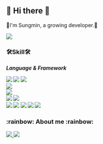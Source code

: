 <h2>👋 Hi there 👋</h2>
<p>🌱I'm Sungmin, a growing developer.🌱</p>
<p>
  <a href="https://github.com/anuraghazra/github-readme-stats">
    <img src="https://github-readme-stats.vercel.app/api?username=78963l&bg_color=30,e96443,904e95&title_color=fff&text_color=fff"/>
  </a>
</p>

<h3>🛠Skill🛠</h3>
<h5>
  Language & Framework
<p>
  <img src="https://img.shields.io/badge/C-00ADD8?style=flat-square&logo=Go&logoColor=white"/>
  <img src="https://img.shields.io/badge/C++-00ADD8?style=flat-square&logo=Go&logoColor=white"/>
  <img src="https://img.shields.io/badge/C#-00ADD8?style=flat-square&logo=Go&logoColor=white"/>
  <br>
  <img src="https://img.shields.io/badge/Java-00ADD8?style=flat-square&logo=Go&logoColor=white"/>
  <br>
  <img src="https://img.shields.io/badge/Golang-00ADD8?style=flat-square&logo=Go&logoColor=white"/>
  <br>
  <img src="https://img.shields.io/badge/Python-00ADD8?style=flat-square&logo=Go&logoColor=white"/>
  <img src="https://img.shields.io/badge/Pyside2-00ADD8?style=flat-square&logo=Go&logoColor=white"/>
  <br>
  <img src="https://img.shields.io/badge/HTML-00ADD8?style=flat-square&logo=Go&logoColor=white"/>
  <img src="https://img.shields.io/badge/CSS-00ADD8?style=flat-square&logo=Go&logoColor=white"/>
  <img src="https://img.shields.io/badge/JavaScript-00ADD8?style=flat-square&logo=Go&logoColor=white"/>
  <img src="https://img.shields.io/badge/TypeScript-00ADD8?style=flat-square&logo=Go&logoColor=white"/>
  <img src="https://img.shields.io/badge/React-00ADD8?style=flat-square&logo=Go&logoColor=white"/>
</p>
</h5>

<h3>:rainbow: About me :rainbow:</h3>
<p>
  <a href="https://velog.io/@78963l_sm" target="_blank">
    <img src="https://img.shields.io/badge/Velog-20c997?style=flat-square&logo=Vimeo&logoColor=white"/>
  </a>
  <a href="https://messy-agreement-735.notion.site/doodle-98a3aa68b08a4354b75483581311ae7f" target="_blank">
    <img src="https://img.shields.io/badge/Portfolio-000000?style=flat-square&logo=Notion&logoColor=white"/>
  </a>
</p>
